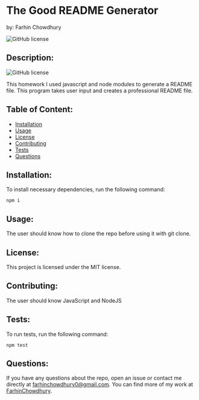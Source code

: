 # The Good README Generator
by: Farhin Chowdhury


![GitHub license](https://img.shields.io/badge/javascript-100%25-blue)


## Description:
![GitHub license](https://img.shields.io/badge/license-MIT-blue.svg "License Badge")

  This homework I used javascript and node modules to generate a README file. This program takes user input and creates a professional README file.


## Table of Content:

* [Installation](*installation)
* [Usage](#usage)
* [License](#license)
* [Contributing](#contributing)
* [Tests](#tests)
* [Questions](#questions)


## Installation:

 To install necessary dependencies, run the following command:



    npm i


## Usage:

The user should know how to clone the repo before using it with git clone.


## License:

This project is licensed under the MIT license.


## Contributing:

The user should know JavaScript and NodeJS


## Tests:

To run tests, run the following command:


 
    npm test

    


## Questions:

If you have any questions about the repo, open an issue or contact me directly at farhinchowdhury0@gmail.com. You can find more of my work at [FarhinChowdhury](https://github.com/FarhinChowdhury).